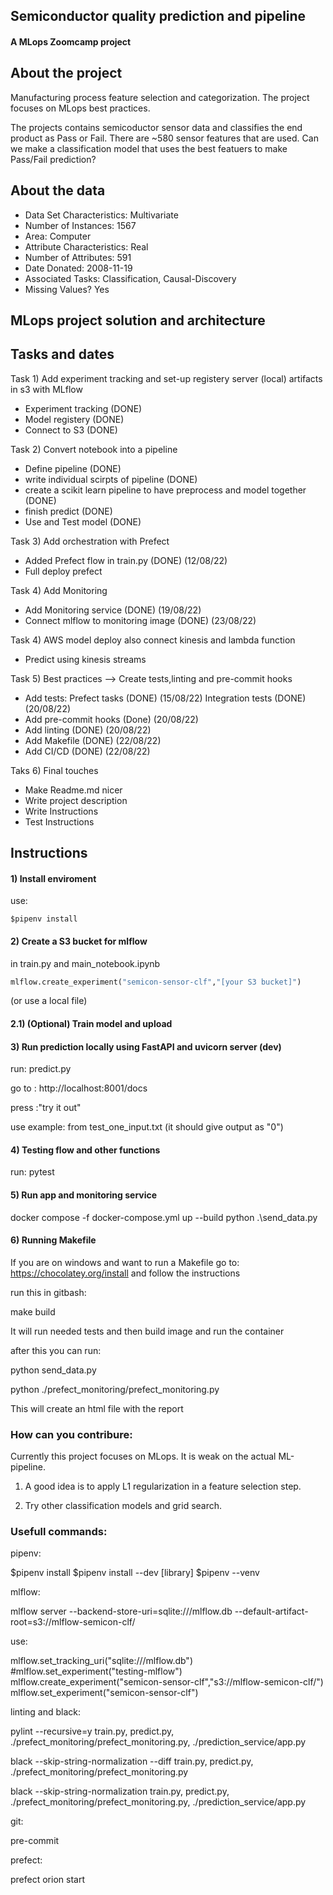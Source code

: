 ## Semiconductor quality prediction and pipeline
#### A MLops Zoomcamp project

## About the project
Manufacturing process feature selection and categorization. The project focuses on MLops best practices.

The projects contains semicoductor sensor data and classifies the end product as Pass or Fail. There are ~580 sensor features that are used. Can we make a classification model that uses the best featuers to make Pass/Fail prediction?

## About the data

* Data Set Characteristics: Multivariate
* Number of Instances: 1567
* Area: Computer
* Attribute Characteristics: Real
* Number of Attributes: 591
* Date Donated: 2008-11-19
* Associated Tasks: Classification, Causal-Discovery
* Missing Values? Yes


## MLops project solution and architecture



## Tasks and dates
Task 1)
Add experiment tracking and set-up registery server (local) artifacts in s3 with MLflow
* Experiment tracking (DONE)
* Model registery (DONE)
* Connect to S3 (DONE)

Task 2)
Convert notebook into a pipeline
* Define pipeline (DONE)
* write individual scirpts of pipeline (DONE)
* create a scikit learn pipeline to have preprocess and model together (DONE)
* finish predict (DONE)
* Use and Test model (DONE)

Task 3)
Add orchestration with Prefect 
* Added Prefect flow in train.py (DONE) (12/08/22)
* Full deploy prefect

Task 4)
Add Monitoring
* Add Monitoring service (DONE) (19/08/22)
* Connect mlflow to monitoring image (DONE) (23/08/22)

Task 4)
AWS model deploy also connect kinesis and lambda function
* Predict using kinesis streams

Task 5)
Best practices --> Create tests,linting and pre-commit hooks
* Add tests:
    Prefect tasks (DONE) (15/08/22)
    Integration tests (DONE) (20/08/22)
* Add pre-commit hooks (Done) (20/08/22)
* Add linting (DONE) (20/08/22)
* Add Makefile (DONE) (22/08/22)
* Add CI/CD (DONE) (22/08/22)

Taks 6)
Final touches
* Make Readme.md nicer
* Write project description
* Write Instructions
* Test Instructions

## Instructions

#### 1) Install enviroment
use:
```
$pipenv install
```

#### 2) Create a S3 bucket for mlflow

in train.py and main_notebook.ipynb
```python
mlflow.create_experiment("semicon-sensor-clf","[your S3 bucket]")

```
(or use a local file)

#### 2.1) (Optional) Train model and upload


#### 3) Run prediction locally using FastAPI and uvicorn server (dev)

run: predict.py

go to : http://localhost:8001/docs

press :"try it out"

use example: from test_one_input.txt (it should give output as "0")


#### 4) Testing flow and other functions

run: pytest

#### 5) Run app and monitoring service

docker compose -f docker-compose.yml up --build
python .\send_data.py


#### 6) Running Makefile

If you are on windows and want to run a Makefile go to: https://chocolatey.org/install and follow the instructions

run this in gitbash:

make build

It will run needed tests and then build image and run the container

after this you can run:

python send_data.py

python ./prefect_monitoring/prefect_monitoring.py

This will create an html file with the report



### How can you contribure:
Currently this project focuses on MLops. It is weak on the actual ML-pipeline.

1) A good idea is to apply L1 regularization in a feature selection step.

2) Try other classification models and grid search.


### Usefull commands:

pipenv:

$pipenv install
$pipenv install --dev [library]
$pipenv --venv

mlflow: 

mlflow server --backend-store-uri=sqlite:///mlflow.db --default-artifact-root=s3://mlflow-semicon-clf/

use:

mlflow.set_tracking_uri("sqlite:///mlflow.db")
#mlflow.set_experiment("testing-mlflow")
mlflow.create_experiment("semicon-sensor-clf","s3://mlflow-semicon-clf/")
mlflow.set_experiment("semicon-sensor-clf")

linting and black:

pylint --recursive=y train.py, predict.py, ./prefect_monitoring/prefect_monitoring.py, ./prediction_service/app.py

black --skip-string-normalization  --diff train.py, predict.py, ./prefect_monitoring/prefect_monitoring.py

black --skip-string-normalization train.py, predict.py, ./prefect_monitoring/prefect_monitoring.py, ./prediction_service/app.py


git:

pre-commit


prefect:

prefect orion start